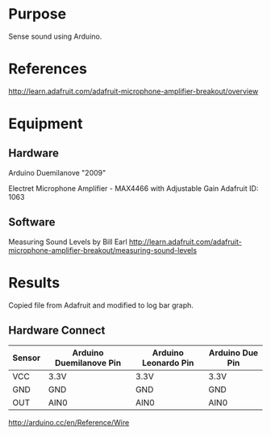 # Purpose
Sense sound using Arduino.

# References
http://learn.adafruit.com/adafruit-microphone-amplifier-breakout/overview

# Equipment
## Hardware
Arduino Duemilanove "2009"  

Electret Microphone Amplifier - MAX4466 with Adjustable Gain
Adafruit ID: 1063

## Software
Measuring Sound Levels by Bill Earl
http://learn.adafruit.com/adafruit-microphone-amplifier-breakout/measuring-sound-levels

# Results
Copied file from Adafruit and modified to log bar graph.

## Hardware Connect

| Sensor | Arduino Duemilanove Pin | Arduino Leonardo Pin | Arduino Due Pin  |
| ------ | ----------------------- | -------------------- | ---------------- |
| VCC    | 3.3V                    | 3.3V                 | 3.3V             |
| GND    | GND                     | GND                  | GND              |
| OUT    | AIN0                    | AIN0                 | AIN0             |
http://arduino.cc/en/Reference/Wire
